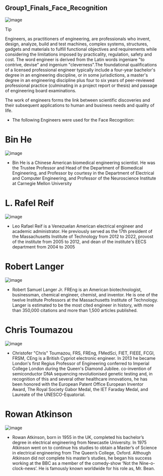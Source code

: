 ## Group1_Finals_Face_Recognition

![image](https://github.com/MarjhunCacao/Group1_Finals/assets/144245978/ab9f1903-0f75-40b4-bda4-9038382d479f)

> [!TIP]
> Engineers, as practitioners of engineering, are professionals who invent, design, analyze, build and test machines, complex systems, structures, gadgets and materials to fulfill functional objectives and requirements while considering the limitations imposed by practicality, regulation, safety and cost. The word engineer is derived from the Latin words ingeniare "to contrive, devise" and ingenium "cleverness".The foundational qualifications of a licensed professional engineer typically include a four-year bachelor's degree in an engineering discipline, or in some jurisdictions, a master's degree in an engineering discipline plus four to six years of peer-reviewed professional practice (culminating in a project report or thesis) and passage of engineering board examinations.

The work of engineers forms the link between scientific discoveries and their subsequent applications to human and business needs and quality of life.

  - The following Engineers were used for the Face Recognition:
# Bin He
![image](https://github.com/MarjhunCacao/Group1_Finals/assets/144245978/fcb9189a-c12d-4c14-bddb-86883b2deed1)


- Bin He is a Chinese American biomedical engineering scientist. He was the Trustee Professor and Head of the Department of Biomedical Engineering, and Professor by courtesy in the Department of Electrical and Computer Engineering, and Professor of the Neuroscience Institute at Carnegie Mellon University

# L. Rafel Reif
![image](https://github.com/MarjhunCacao/Group1_Finals/assets/144245978/05641a93-f234-4f82-bd78-7ba1ca8a1309)


- Leo Rafael Reif is a Venezuelan American electrical engineer and academic administrator. He previously served as the 17th president of the Massachusetts Institute of Technology from 2012 to 2022, provost of the institute from 2005 to 2012, and dean of the institute's EECS department from 2004 to 2005

# Robert Langer
![image](https://github.com/MarjhunCacao/Group1_Finals/assets/144245978/c1e1901c-0bfb-40aa-9eff-123653044f98)

- Robert Samuel Langer Jr. FREng is an American biotechnologist, businessman, chemical engineer, chemist, and inventor. He is one of the twelve Institute Professors at the Massachusetts Institute of Technology. Langer is estimated to be the most cited engineer in history, with more than 350,000 citations and more than 1,500 articles published.

# Chris Toumazou
![image](https://github.com/MarjhunCacao/Group1_Finals/assets/144245978/610661c1-91f8-404a-92c7-bc051c7afef0)

- Christofer "Chris" Toumazou, FRS, FREng, FMedSci, FIET, FIEEE, FCGI, FRSM, CEng is a British Cypriot electronic engineer. In 2013 he became London's first Regius Professor of Engineering conferred to Imperial College London during the Queen's Diamond Jubilee.  co-invention of semiconductor DNA sequencing revolutionised genetic testing and, in recognition of this and several other healthcare innovations, he has been honored with the European Patent Office European Inventor Award, The Royal Society Gabor Medal, the IET Faraday Medal, and Laureate of the UNESCO-Equatorial.

# Rowan Atkinson 
![image](https://github.com/MarjhunCacao/Group1_Finals/assets/144245978/664bf2f7-a5ce-452a-abd8-f6b5f9a0156a)



- Rowan Atkinson, born in 1955 in the UK, completed his bachelor’s degree in electrical engineering from Newcastle University. In 1975 Atkinson went on to continue his studies to obtain a Master’s of Science in electrical engineering from The Queen’s College, Oxford. Although Atkinson did not complete his master’s studies, he began his success working at the BBC as a member of the comedy-show ‘Not the Nine-o-clock-news’. He is famously known worldwide for his role as, Mr. Bean.
